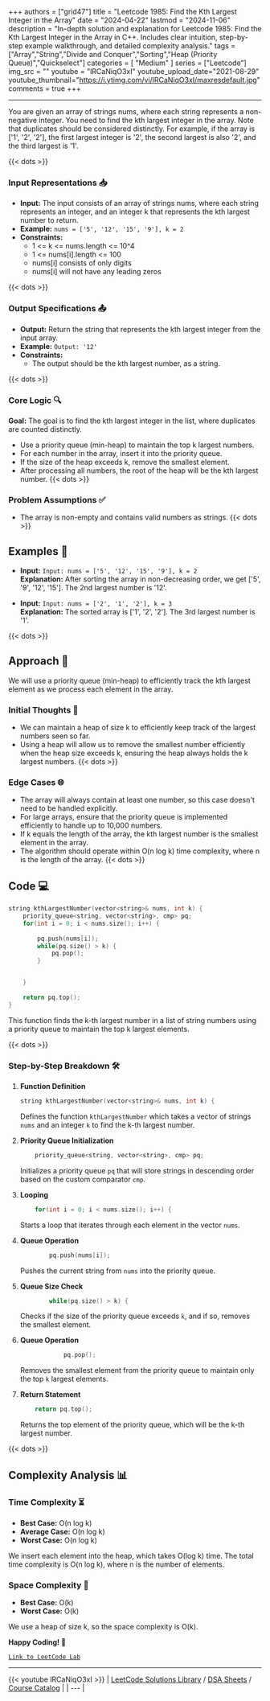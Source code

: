 
+++
authors = ["grid47"]
title = "Leetcode 1985: Find the Kth Largest Integer in the Array"
date = "2024-04-22"
lastmod = "2024-11-06"
description = "In-depth solution and explanation for Leetcode 1985: Find the Kth Largest Integer in the Array in C++. Includes clear intuition, step-by-step example walkthrough, and detailed complexity analysis."
tags = ["Array","String","Divide and Conquer","Sorting","Heap (Priority Queue)","Quickselect"]
categories = [
    "Medium"
]
series = ["Leetcode"]
img_src = ""
youtube = "lRCaNiqO3xI"
youtube_upload_date="2021-08-29"
youtube_thumbnail="https://i.ytimg.com/vi/lRCaNiqO3xI/maxresdefault.jpg"
comments = true
+++



---
You are given an array of strings nums, where each string represents a non-negative integer. You need to find the kth largest integer in the array. Note that duplicates should be considered distinctly. For example, if the array is ['1', '2', '2'], the first largest integer is '2', the second largest is also '2', and the third largest is '1'.
<!--more-->
{{< dots >}}
### Input Representations 📥
- **Input:** The input consists of an array of strings nums, where each string represents an integer, and an integer k that represents the kth largest number to return.
- **Example:** `nums = ['5', '12', '15', '9'], k = 2`
- **Constraints:**
	- 1 <= k <= nums.length <= 10^4
	- 1 <= nums[i].length <= 100
	- nums[i] consists of only digits
	- nums[i] will not have any leading zeros

{{< dots >}}
### Output Specifications 📤
- **Output:** Return the string that represents the kth largest integer from the input array.
- **Example:** `Output: '12'`
- **Constraints:**
	- The output should be the kth largest number, as a string.

{{< dots >}}
### Core Logic 🔍
**Goal:** The goal is to find the kth largest integer in the list, where duplicates are counted distinctly.

- Use a priority queue (min-heap) to maintain the top k largest numbers.
- For each number in the array, insert it into the priority queue.
- If the size of the heap exceeds k, remove the smallest element.
- After processing all numbers, the root of the heap will be the kth largest number.
{{< dots >}}
### Problem Assumptions ✅
- The array is non-empty and contains valid numbers as strings.
{{< dots >}}
## Examples 🧩
- **Input:** `Input: nums = ['5', '12', '15', '9'], k = 2`  \
  **Explanation:** After sorting the array in non-decreasing order, we get ['5', '9', '12', '15']. The 2nd largest number is '12'.

- **Input:** `Input: nums = ['2', '1', '2'], k = 3`  \
  **Explanation:** The sorted array is ['1', '2', '2']. The 3rd largest number is '1'.

{{< dots >}}
## Approach 🚀
We will use a priority queue (min-heap) to efficiently track the kth largest element as we process each element in the array.

### Initial Thoughts 💭
- We can maintain a heap of size k to efficiently keep track of the largest numbers seen so far.
- Using a heap will allow us to remove the smallest number efficiently when the heap size exceeds k, ensuring the heap always holds the k largest numbers.
{{< dots >}}
### Edge Cases 🌐
- The array will always contain at least one number, so this case doesn't need to be handled explicitly.
- For large arrays, ensure that the priority queue is implemented efficiently to handle up to 10,000 numbers.
- If k equals the length of the array, the kth largest number is the smallest element in the array.
- The algorithm should operate within O(n log k) time complexity, where n is the length of the array.
{{< dots >}}
## Code 💻
```cpp
string kthLargestNumber(vector<string>& nums, int k) {
    priority_queue<string, vector<string>, cmp> pq;
    for(int i = 0; i < nums.size(); i++) {
        
        pq.push(nums[i]);
        while(pq.size() > k) {
            pq.pop();
        }


    }
    
    return pq.top();
}
```

This function finds the k-th largest number in a list of string numbers using a priority queue to maintain the top k largest elements.

{{< dots >}}
### Step-by-Step Breakdown 🛠️
1. **Function Definition**
	```cpp
	string kthLargestNumber(vector<string>& nums, int k) {
	```
	Defines the function `kthLargestNumber` which takes a vector of strings `nums` and an integer `k` to find the k-th largest number.

2. **Priority Queue Initialization**
	```cpp
	    priority_queue<string, vector<string>, cmp> pq;
	```
	Initializes a priority queue `pq` that will store strings in descending order based on the custom comparator `cmp`.

3. **Looping**
	```cpp
	    for(int i = 0; i < nums.size(); i++) {
	```
	Starts a loop that iterates through each element in the vector `nums`.

4. **Queue Operation**
	```cpp
	        pq.push(nums[i]);
	```
	Pushes the current string from `nums` into the priority queue.

5. **Queue Size Check**
	```cpp
	        while(pq.size() > k) {
	```
	Checks if the size of the priority queue exceeds `k`, and if so, removes the smallest element.

6. **Queue Operation**
	```cpp
	            pq.pop();
	```
	Removes the smallest element from the priority queue to maintain only the top `k` largest elements.

7. **Return Statement**
	```cpp
	    return pq.top();
	```
	Returns the top element of the priority queue, which will be the k-th largest number.

{{< dots >}}
## Complexity Analysis 📊
### Time Complexity ⏳
- **Best Case:** O(n log k)
- **Average Case:** O(n log k)
- **Worst Case:** O(n log k)

We insert each element into the heap, which takes O(log k) time. The total time complexity is O(n log k), where n is the number of elements.

### Space Complexity 💾
- **Best Case:** O(k)
- **Worst Case:** O(k)

We use a heap of size k, so the space complexity is O(k).

**Happy Coding! 🎉**


[`Link to LeetCode Lab`](https://leetcode.com/problems/find-the-kth-largest-integer-in-the-array/description/)

---
{{< youtube lRCaNiqO3xI >}}
| [LeetCode Solutions Library](https://grid47.xyz/leetcode/) / [DSA Sheets](https://grid47.xyz/sheets/) / [Course Catalog](https://grid47.xyz/courses/) |
| --- |
